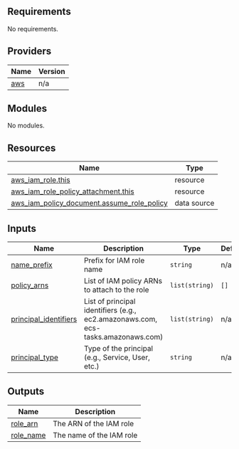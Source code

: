 ## Requirements

No requirements.

## Providers

| Name | Version |
|------|---------|
| <a name="provider_aws"></a> [aws](#provider\_aws) | n/a |

## Modules

No modules.

## Resources

| Name | Type |
|------|------|
| [aws_iam_role.this](https://registry.terraform.io/providers/hashicorp/aws/latest/docs/resources/iam_role) | resource |
| [aws_iam_role_policy_attachment.this](https://registry.terraform.io/providers/hashicorp/aws/latest/docs/resources/iam_role_policy_attachment) | resource |
| [aws_iam_policy_document.assume_role_policy](https://registry.terraform.io/providers/hashicorp/aws/latest/docs/data-sources/iam_policy_document) | data source |

## Inputs

| Name | Description | Type | Default | Required |
|------|-------------|------|---------|:--------:|
| <a name="input_name_prefix"></a> [name\_prefix](#input\_name\_prefix) | Prefix for IAM role name | `string` | n/a | yes |
| <a name="input_policy_arns"></a> [policy\_arns](#input\_policy\_arns) | List of IAM policy ARNs to attach to the role | `list(string)` | `[]` | no |
| <a name="input_principal_identifiers"></a> [principal\_identifiers](#input\_principal\_identifiers) | List of principal identifiers (e.g., ec2.amazonaws.com, ecs-tasks.amazonaws.com) | `list(string)` | n/a | yes |
| <a name="input_principal_type"></a> [principal\_type](#input\_principal\_type) | Type of the principal (e.g., Service, User, etc.) | `string` | n/a | yes |

## Outputs

| Name | Description |
|------|-------------|
| <a name="output_role_arn"></a> [role\_arn](#output\_role\_arn) | The ARN of the IAM role |
| <a name="output_role_name"></a> [role\_name](#output\_role\_name) | The name of the IAM role |

